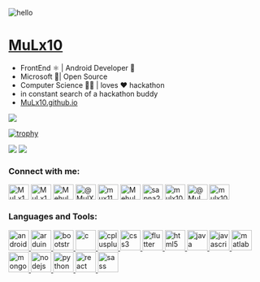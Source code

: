 ![hello](https://user-images.githubusercontent.com/23444642/99659283-a6f52500-2a86-11eb-9cbc-11479bc8d9f7.gif)

# [MuLx10](https://mulx10.github.io)
- FrontEnd ⚛️ | Android Developer 📱
- Microsoft  🤩| Open Source
- Computer Science 👨‍💻 |  loves ❤️ hackathon
- in constant search of a hackathon buddy
- [MuLx10.github.io](https://mulx10.github.io)



![](https://komarev.com/ghpvc/?username=MuLx10)

[![trophy](https://github-profile-trophy.vercel.app/?username=MuLx10&theme=flat)](https://github.com/ryo-ma/github-profile-trophy)


<p>
	
![](https://github-readme-stats.vercel.app/api?username=MuLx10&repo=github-readme-stats&show_icons=true&theme=vue-dark)
![](https://github-readme-stats.vercel.app/api/top-langs/?username=MuLx10&layout=compact&theme=vue-dark)

</p>


<h3 align="left">Connect with me:</h3>
<p align="left">
   <a href="https://twitter.com/nirala_mehul" target="blank"><img align="center" src="https://cdn.jsdelivr.net/npm/simple-icons@3.0.1/icons/twitter.svg" alt="MuLx10" height="30" width="40" /></a>
   <a href="https://linkedin.com/in/mulx10/" target="blank"><img align="center" src="https://cdn.jsdelivr.net/npm/simple-icons@3.0.1/icons/linkedin.svg" alt="MuLx10" height="30" width="40" /></a>
   <a href="https://stackoverflow.com/users/11770532/mehul-niralar" target="blank"><img align="center" src="https://cdn.jsdelivr.net/npm/simple-icons@3.0.1/icons/stackoverflow.svg" alt="Mehul Kumar Nirala" height="30" width="40" /></a>
   <a href="https://medium.com/@mulx10" target="blank"><img align="center" src="https://cdn.jsdelivr.net/npm/simple-icons@3.0.1/icons/medium.svg" alt="@MulX10" height="30" width="40" /></a>
   <a href="https://www.codechef.com/users/mux11" target="blank"><img align="center" src="https://cdn.jsdelivr.net/npm/simple-icons@3.1.0/icons/codechef.svg" alt="mux11" height="30" width="40" /></a>
   <a href="https://www.hackerrank.com/mulx10" target="blank"><img align="center" src="https://cdn.jsdelivr.net/npm/simple-icons@3.0.1/icons/hackerrank.svg" alt="Mehul" height="30" width="40" /></a>
   <a href="https://codeforces.com/profile/boto-octo-potato" target="blank"><img align="center" src="https://cdn.jsdelivr.net/npm/simple-icons@3.0.1/icons/codeforces.svg" alt="sapna2001" height="30" width="40" /></a>
   <a href="https://www.leetcode.com/mulx10" target="blank"><img align="center" src="https://cdn.jsdelivr.net/npm/simple-icons@3.0.1/icons/leetcode.svg" alt="mulx10" height="30" width="40" /></a>
   <a href="https://www.hackerearth.com/@MuLx10" target="blank"><img align="center" src="https://cdn.jsdelivr.net/npm/simple-icons@3.0.1/icons/hackerearth.svg" alt="@MuLx10" height="30" width="40" /></a>
   <a href="https://auth.geeksforgeeks.org/user/mulx10" target="blank"><img align="center" src="https://cdn.jsdelivr.net/npm/simple-icons@3.0.1/icons/geeksforgeeks.svg" alt="mulx10" height="30" width="40" /></a>
</p>


<h3 align="left">Languages and Tools:</h3>
<p align="left">
	<a href="https://developer.android.com" target="_blank"> <img src="https://devicons.github.io/devicon/devicon.git/icons/android/android-original-wordmark.svg" alt="android" width="40" height="40" /> </a>
	<a href="https://www.arduino.cc/" target="_blank"> <img src="https://cdn.worldvectorlogo.com/logos/arduino-1.svg" alt="arduino" width="40" height="40" /> </a>
	<a href="https://getbootstrap.com" target="_blank"> <img src="https://devicons.github.io/devicon/devicon.git/icons/bootstrap/bootstrap-plain.svg" alt="bootstrap" width="40" height="40" /> </a>
	<a href="https://www.cprogramming.com/" target="_blank"> <img src="https://devicons.github.io/devicon/devicon.git/icons/c/c-original.svg" alt="c" width="40" height="40" /> </a>
	<a href="https://www.w3schools.com/cpp/" target="_blank"> <img src="https://devicons.github.io/devicon/devicon.git/icons/cplusplus/cplusplus-original.svg" alt="cplusplus" width="40" height="40" /> </a>
	<a href="https://www.w3schools.com/css/" target="_blank"> <img src="https://devicons.github.io/devicon/devicon.git/icons/css3/css3-original-wordmark.svg" alt="css3" width="40" height="40" /> </a>
	<a href="https://flutter.dev" target="_blank"> <img src="https://www.vectorlogo.zone/logos/flutterio/flutterio-icon.svg" alt="flutter" width="40" height="40" /> </a>
	<a href="https://www.w3.org/html/" target="_blank"> <img src="https://devicons.github.io/devicon/devicon.git/icons/html5/html5-original-wordmark.svg" alt="html5" width="40" height="40" /> </a>
	<a href="https://www.java.com" target="_blank"> <img src="https://devicons.github.io/devicon/devicon.git/icons/java/java-original-wordmark.svg" alt="java" width="40" height="40" /> </a>
	<a href="https://developer.mozilla.org/en-US/docs/Web/JavaScript" target="_blank"> <img src="https://devicons.github.io/devicon/devicon.git/icons/javascript/javascript-original.svg" alt="javascript" width="40" height="40" /> </a>
	<a href="https://www.mathworks.com/" target="_blank"> <img src="https://raw.githubusercontent.com/simple-icons/simple-icons/master/icons/mathworks.svg" alt="matlab" width="40" height="40" /> </a>
	<a href="https://www.mongodb.com/" target="_blank"> <img src="https://devicons.github.io/devicon/devicon.git/icons/mongodb/mongodb-original-wordmark.svg" alt="mongodb" width="40" height="40" /> </a>
	<a href="https://nodejs.org" target="_blank"> <img src="https://devicons.github.io/devicon/devicon.git/icons/nodejs/nodejs-original-wordmark.svg" alt="nodejs" width="40" height="40" /> </a>
	<a href="https://www.python.org" target="_blank"> <img src="https://devicons.github.io/devicon/devicon.git/icons/python/python-original.svg" alt="python" width="40" height="40" /> </a>
	<a href="https://reactjs.org/" target="_blank"> <img src="https://devicons.github.io/devicon/devicon.git/icons/react/react-original-wordmark.svg" alt="react" width="40" height="40" /> </a>
	<a href="https://sass-lang.com" target="_blank"> <img src="https://devicons.github.io/devicon/devicon.git/icons/sass/sass-original.svg" alt="sass" width="40" height="40" /> </a>
</p>
